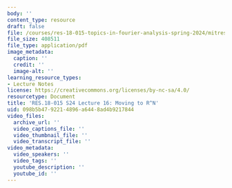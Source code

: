 ```yaml
---
body: ''
content_type: resource
draft: false
file: /courses/res-18-015-topics-in-fourier-analysis-spring-2024/mitres_18_015_s24_lec16.pdf
file_size: 408511
file_type: application/pdf
image_metadata:
  caption: ''
  credit: ''
  image-alt: ''
learning_resource_types:
- Lecture Notes
license: https://creativecommons.org/licenses/by-nc-sa/4.0/
resourcetype: Document
title: 'RES.18-015 S24 Lecture 16: Moving to R^N'
uid: 098b5b47-9221-4896-a644-8ad4b9217844
video_files:
  archive_url: ''
  video_captions_file: ''
  video_thumbnail_file: ''
  video_transcript_file: ''
video_metadata:
  video_speakers: ''
  video_tags: ''
  youtube_description: ''
  youtube_id: ''
---
```

